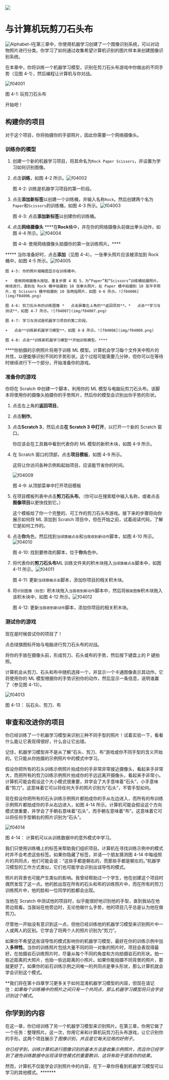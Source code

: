 ![](img/chapterart.png)

# 与计算机玩剪刀石头布

![Alphabet-I](img/Alphabet-I.png)在第三章中，你使用机器学习创建了一个图像识别系统，可以对动物照片进行分类。你学习了如何通过收集希望计算机识别的图片样本来创建图像识别系统。

在本章中，你将训练一个机器学习模型，识别在剪刀石头布游戏中你做出的不同手势（见图 4-1），然后编程让计算机与你对战。

![f04001](img/f04001.png)

图 4-1: 玩剪刀石头布

开始吧！

## 构建你的项目

对于这个项目，你将拍摄你的手部照片，因此你需要一个网络摄像头。

### 训练你的模型

1.  创建一个新的机器学习项目，将其命名为`Rock Paper Scissors`，并设置为学习如何识别图像。

1.  点击**训练**，如图 4-2 所示。![f04002](img/f04002.png)

    图 4-2: 训练是机器学习项目的第一阶段。

1.  点击**添加新标签**以创建一个训练桶，并输入名称`Rock`。然后创建两个名为`Paper`和`Scissors`的训练桶，如图 4-3 所示。![f04003](img/f04003.png)

    图 4-3: 点击**添加新标签**以创建你的训练桶。

1.  点击**网络摄像头** ****在**Rock**桶中，并在你的网络摄像头前做出拳头动作，如图 4-4 所示。![f04004](img/f04004.png)

    图 4-4: 使用网络摄像头拍摄你的第一张训练照片。****

*****   当你准备好时，点击**添加**（见图 4-4）。一张拳头照片应该被添加到 Rock 桶中，如图 4-5 所示。![f04005](img/f04005.png)

    图 4-5: 你的照片缩略图显示在训练桶中。

    +   使用网络摄像头按钮，重复步骤 4 和 5，为“Paper”和“Scissors”训练桶拍摄照片。继续进行，直到在 Rock 桶中拍摄到 10 张拳头照片，在 Paper 桶中拍摄到 10 张平手照片，在 Scissors 桶中拍摄到 10 张两指照片，如图 4-6 所示。![f04006](img/f04006.png)

    图 4-6: 剪刀石头布的训练图像 *   点击屏幕左上角的**返回项目**。*   点击**学习与测试**，如图 4-7 所示。![f04007](img/f04007.png)

    图 4-7: 学习与测试是机器学习项目的第二阶段。

    +   点击**训练新机器学习模型**，如图 4-8 所示。![f04008](img/f04008.png)

    图 4-8: 点击**训练新机器学习模型**开始训练模型。****

****你拍摄的示例照片将用于训练 ML 模型。计算机会学习每个文件夹中照片的共性，以便能够识别不同的手势形状。这个过程可能需要几分钟，但你可以在等待时继续进行下一个部分，开始准备你的游戏。

### 准备你的游戏

你将在 Scratch 中创建一个脚本，利用你的 ML 模型与电脑玩剪刀石头布。该脚本将使用你的摄像头拍摄你的手势照片，然后你的模型会识别出你手势的形状。

1.  点击左上角的**返回项目**。

1.  点击**制作**。

1.  点击**Scratch 3**，然后点击**在 Scratch 3 中打开**，以打开一个新的 Scratch 窗口。

    你应该会在工具箱中看到代表你的 ML 模型的新积木块，如图 4-9 所示。

1.  在 Scratch 窗口的顶部，点击**项目模板**，如图 4-9 所示。

    这将让你访问各种示例和起始项目，应该能节省你的时间。

    ![f04009](img/f04009.png)

    图 4-9: 从顶部菜单中打开项目模板

1.  在项目模板列表中点击**剪刀石头布**。（你可以在搜索框中输入名称，或者点击**图像项目**以更快找到它。）

    这个模板给了你一个完整的、可工作的剪刀石头布游戏。接下来的步骤将向你展示如何将 ML 添加到 Scratch 项目中，但在开始之前，试着阅读代码，了解它是如何工作的。

1.  点击**你**角色，然后找到`当绿旗被点击`和`当我收到新动作`脚本，如图 4-10 所示。![f04010](img/f04010.png)

    图 4-10: 找到要修改的脚本，位于**你**角色中。

1.  将代表你的**剪刀石头布**ML 训练文件夹的积木块拖入`当绿旗被点击`脚本中，如图 4-11 所示。![f04011](img/f04011.png)

    图 4-11: 更新`当绿旗被点击`脚本，添加你项目的相关积木块。

1.  将`识别图像（标签）`积木块拖入`当我收到新动作`脚本中，然后将`服装图像`积木块拖入该积木块中，如图 4-12 所示。![f04012](img/f04012.png)

    图 4-12: 更新`当我收到新动作`脚本，添加你项目的相关积木块。

### 测试你的游戏

现在是时候尝试你的项目了！

点击绿旗图标开始与电脑进行剪刀石头布的对战。

将你的手放在摄像头前，形成剪刀、石头或布的手势，然后按下键盘上的 P 键拍照。

计算机会从剪刀、石头和布中随机选择一个，并显示一个卡通图像表示其动作。它将使用你的 ML 模型根据你的手势识别你的动作，然后显示一条信息，说明谁赢了（参见图 4-13）。

![f04013](img/f04013.png)

图 4-13： 玩石头、剪刀、布

## 审查和改进你的项目

你已经训练了一个机器学习模型来识别三种不同手型的照片！试着实验一下，看看什么能让它表现得很好，什么会让它出错。

记住，机器学习模型并不是从了解“石头、剪刀、布”游戏或你不同手型的含义开始的。它只能从你拍摄的示例照片中的模式中学习。

假设你把所有的石头训练示例照片拍成你的手非常非常接近摄像头，看起来手非常大，而把所有的剪刀训练示例照片拍成你的手远远离开摄像头，看起来手非常小。计算机可能会假设这个大小模式很重要，并学会了大手意味着“石头”，小手意味着“剪刀”。这意味着它可以将任何大手的照片识别为“石头”，不管手型如何。

现在假设你把所有的石头训练示例照片都拍成你的手从左边进入，而所有的布训练示例照片都拍成你的手从右边进入，如图 4-14 所示。计算机可能会假设这个方向模式很重要，并学会了手朝右意味着“石头”，而手朝左意味着“布”。这意味着它可以将任何手型朝右的照片识别为“石头”。

![f04014](img/f04014.png)

图 4-14： 计算机可以从训练数据中的意外模式中学习。

我们只使用训练桶上的标签来帮助我们组织项目。计算机在寻找训练示例中的模式时并不会考虑这些标签。如果你隐藏了标签，并请一个朋友猜测图 4-14 中每组照片的共同点，他们可能会说：“这些手都是朝右的，而那些手都是朝左的。”机器学习模型的工作方式类似，它们也可能学会识别出误导性的模式。

照片的背景也可能产生类似的影响。我曾经帮助过一个学生，他在创建这个项目时偶然发现了这一点。他的脸出现在所有的石头和布的训练照片中，而在所有的剪刀训练照片中，他的脸和一位同学的脸都会出现。

当他在 Scratch 中测试他的项目时，似乎能很好地识别他的手型，直到我站在他旁边观看。当我站在他旁边时，无论他做什么手势，他的项目几乎总是认为他在做剪刀。

尽管他一开始没有意识到这一点，但他已经训练他的机器学习模型来识别照片中一人或两人的区别。它学会了将两个人的照片识别为“剪刀”。

如果你不希望这些误导性的模式影响你的机器学习模型，最好在你的训练示例中加入**多样性**。当你的训练照片包括大量不同的同一对象的照片时，项目会表现得最好。在拍摄岩石训练照片时，尽量从每个不同的角度和方向拍摄岩石的形状。拍一些近距离的大照片，也拍一些远距离的小照片。如果你能拍摄不同背景的照片，那就更好了。如果你的岩石训练示例之间唯一的共同点是拳头形状，那么计算机就会学会识别这个模式。

**我们将在第十四章学习更多关于如何混淆机器学习模型的内容，但现在请记住：*如果每个训练桶中的照片之间只有一个共同点，那么机器学习模型将只会学会识别这个模式*。

## 你学到的内容

在这一章，你已经训练了另一个机器学习模型来识别照片。在第三章，你用它做了一个任务：整理照片。这一次，你用它来和计算机玩剪刀石头布游戏，让它识别你的手形。这两个项目展示了*图像识别*，*并且是它每天应用的好例子*。

*你已经学到，训练计算机进行图像识别的基本方法是收集示例照片，而且你已经学到了避免训练数据中出现误导性模式的重要教训，这将有助于提高你的结果。*

然而，计算机不仅能学会识别照片中的内容，在下一章你将看到机器学习模型可以学习的其他模式。*******
